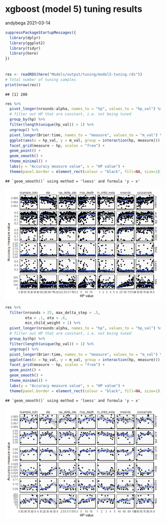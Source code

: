 xgboost (model 5) tuning results
================
andybega
2021-03-14

``` r
suppressPackageStartupMessages({
  library(dplyr)
  library(ggplot2)
  library(tidyr)
  library(here)
})


res <- readRDS(here("Models/output/tuning/model5-tuning.rds"))
# Total number of tuning samples
print(nrow(res))
```

    ## [1] 200

``` r
res %>%
  pivot_longer(nrounds:alpha, names_to = "hp", values_to = "hp_val") %>%
  # filter out HP that are constant, i.e. not being tuned
  group_by(hp) %>%
  filter(length(unique(hp_val)) > 1) %>%
  ungroup() %>%
  pivot_longer(Brier:time, names_to = "measure", values_to = "m_val") %>%
  ggplot(aes(x = hp_val, y = m_val, group = interaction(hp, measure))) +
  facet_grid(measure ~ hp, scales = "free") +
  geom_point() +
  geom_smooth() +
  theme_minimal() +
  labs(y = "Accuracy measure value", x = "HP value") +
  theme(panel.border = element_rect(colour = "black", fill=NA, size=1))
```

    ## `geom_smooth()` using method = 'loess' and formula 'y ~ x'

![](tuning-model5_files/figure-gfm/unnamed-chunk-1-1.png)<!-- -->

``` r
res %>%
  filter(nrounds > 25, max_delta_step > .5,
         eta > .1, eta < .6,
         min_child_weight > 1) %>%
  pivot_longer(nrounds:alpha, names_to = "hp", values_to = "hp_val") %>%
  # filter out HP that are constant, i.e. not being tuned
  group_by(hp) %>%
  filter(length(unique(hp_val)) > 1) %>%
  ungroup() %>%
  pivot_longer(Brier:time, names_to = "measure", values_to = "m_val") %>%
  ggplot(aes(x = hp_val, y = m_val, group = interaction(hp, measure))) +
  facet_grid(measure ~ hp, scales = "free") +
  geom_point() +
  geom_smooth() +
  theme_minimal() +
  labs(y = "Accuracy measure value", x = "HP value") +
  theme(panel.border = element_rect(colour = "black", fill=NA, size=1))
```

    ## `geom_smooth()` using method = 'loess' and formula 'y ~ x'

![](tuning-model5_files/figure-gfm/unnamed-chunk-1-2.png)<!-- -->
